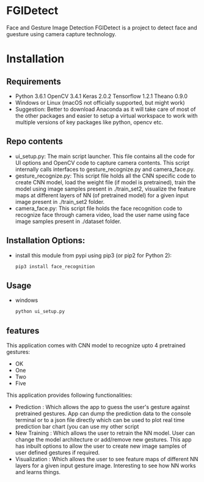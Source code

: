 # FGIDetect
Face and Gesture Image Detection
FGIDetect is a project to detect face and guesture using camera capture technology.
# Installation
## Requirements
- Python 3.6.1 OpenCV 3.4.1 Keras 2.0.2 Tensorflow 1.2.1 Theano 0.9.0
- Windows or Linux (macOS not officially supported, but might work)
- Suggestion: Better to download Anaconda as it will take care of most of the other packages and easier to setup a virtual workspace to work with multiple versions of key packages like python, opencv etc.
## Repo contents
- ui_setup.py: The main script launcher. This file contains all the code for UI options and OpenCV code to capture camera contents. This script internally calls interfaces to gesture_recognize.py and camera_face.py.
- gesture_recognize.py: This script file holds all the CNN specific code to create CNN model, load the weight file (if model is pretrained), train the model using image samples present in ./train_set2, visualize the feature maps at different layers of NN (of pretrained model) for a given input image present in ./train_set2 folder.
- camera_face.py: This script file holds the face recognition code to recognize face through camera video, load the user  name using face image samples present in ./dataset folder.
## Installation Options:
- install this module from pypi using pip3 (or pip2 for Python 2):
  ```bash
  pip3 install face_recognition
  ```
## Usage
- windows 
  ```bash
  python ui_setup.py
  ```
## features
This application comes with CNN model to recognize upto 4 pretrained gestures:
- OK
- One
- Two
- Five

This application provides following functionalities:
- Prediction : Which allows the app to guess the user's gesture against pretrained gestures. App can dump the prediction data to the console terminal or to a json file directly which can be used to plot real time prediction bar chart (you can use my other script
- New Training : Which allows the user to retrain the NN model. User can change the model architecture or add/remove new gestures. This app has inbuilt options to allow the user to create new image samples of user defined gestures if required.
- Visualization : Which allows the user to see feature maps of different NN layers for a given input gesture image. Interesting to see how NN works and learns things.
